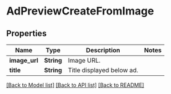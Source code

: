# AdPreviewCreateFromImage

## Properties

Name | Type | Description | Notes
------------ | ------------- | ------------- | -------------
**image_url** | **String** | Image URL. | 
**title** | **String** | Title displayed below ad. | 

[[Back to Model list]](../README.md#documentation-for-models) [[Back to API list]](../README.md#documentation-for-api-endpoints) [[Back to README]](../README.md)


